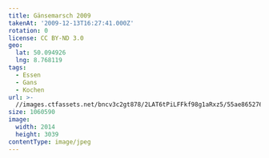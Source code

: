```yaml
---
title: Gänsemarsch 2009
takenAt: '2009-12-13T16:27:41.000Z'
rotation: 0
license: CC BY-ND 3.0
geo:
  lat: 50.094926
  lng: 8.768119
tags:
  - Essen
  - Gans
  - Kochen
url: >-
  //images.ctfassets.net/bncv3c2gt878/2LAT6tPiLFFkf98g1aRxz5/55ae8652767e52ca598e3a4f193c307d/gnsemarsch-2009_4348024363_o
size: 1060590
image:
  width: 2014
  height: 3039
contentType: image/jpeg
---
```


